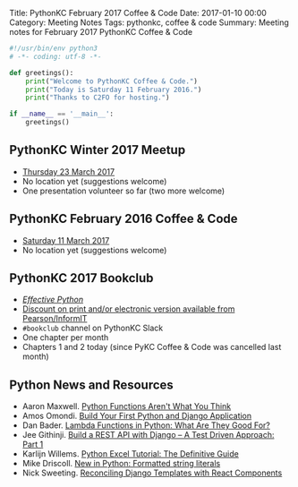 Title: PythonKC February 2017 Coffee & Code
Date: 2017-01-10 00:00
Category: Meeting Notes
Tags: pythonkc, coffee & code
Summary: Meeting notes for February 2017 PythonKC Coffee & Code

```python
#!/usr/bin/env python3
# -*- coding: utf-8 -*-

def greetings():
    print("Welcome to PythonKC Coffee & Code.")
    print("Today is Saturday 11 February 2016.")
    print("Thanks to C2FO for hosting.")

if __name__ == '__main__':
    greetings()
```

## PythonKC Winter 2017 Meetup

* [Thursday 23 March 2017](https://www.meetup.com/pythonkc/events/sgjdhlywfbfc/)
* No location yet (suggestions welcome)
* One presentation volunteer so far (two more welcome)

## PythonKC February 2016 Coffee & Code
* [Saturday 11 March 2017](https://www.meetup.com/pythonkc/events/qkwbtlywfbpb/)
* No location yet (suggestions welcome)

## PythonKC 2017 Bookclub
* [_Effective Python_](http://www.effectivepython.com)
* [Discount on print and/or electronic version available from Pearson/InformIT](https://www.meetup.com/pythonkc/messages/boards/thread/48671344/0#129968417)
* `#bookclub` channel on PythonKC Slack
* One chapter per month
* Chapters 1 and 2 today (since PyKC Coffee & Code was cancelled last month)

## Python News and Resources
* Aaron Maxwell. [Python Functions Aren't What You Think](http://powerfulpython.com/blog/python-functions-arent-what-you-think/)
* Amos Omondi. [Build Your First Python and Django Application](https://scotch.io/tutorials/build-your-first-python-and-django-application)
* Dan Bader. [Lambda Functions in Python: What Are They Good For?](https://dbader.org/blog/python-lambda-functions)
* Jee Githinji. [Build a REST API with Django – A Test Driven Approach: Part 1](https://scotch.io/tutorials/build-a-rest-api-with-django-a-test-driven-approach-part-1)
* Karlijn Willems. [Python Excel Tutorial: The Definitive Guide](https://www.datacamp.com/community/tutorials/python-excel-tutorial)
* Mike Driscoll. [New in Python: Formatted string literals](http://www.blog.pythonlibrary.org/2017/02/08/new-in-python-formatted-string-literals/)
* Nick Sweeting. [Reconciling Django Templates with React Components](https://hackernoon.com/reconciling-djangos-mvc-templates-with-react-components-3aa986cf510a)
